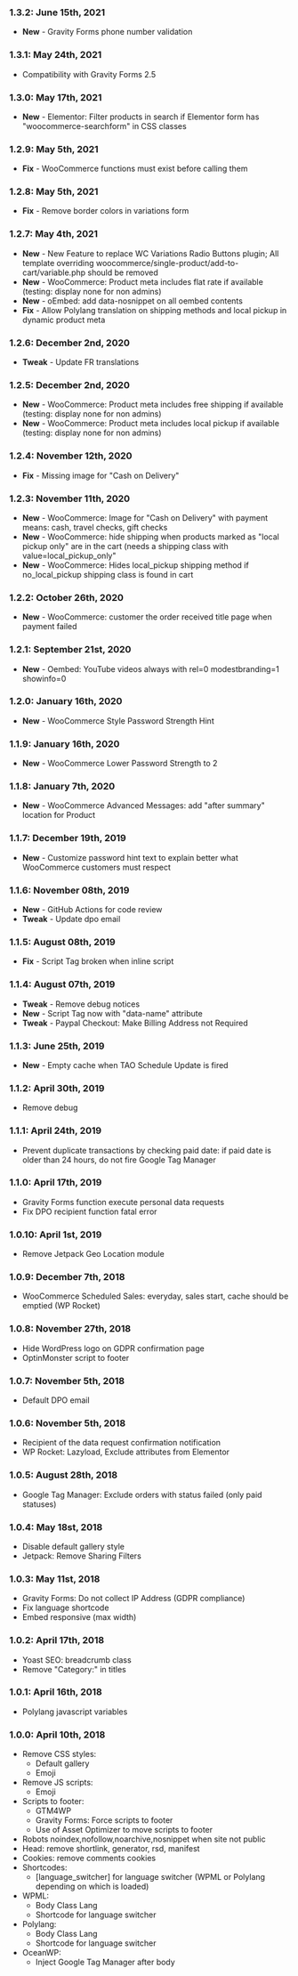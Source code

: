 ### 1.3.2: June 15th, 2021
* **New** - Gravity Forms phone number validation

### 1.3.1: May 24th, 2021
* Compatibility with Gravity Forms 2.5

### 1.3.0: May 17th, 2021
* **New** - Elementor: Filter products in search if Elementor form has "woocommerce-searchform" in CSS classes

### 1.2.9: May 5th, 2021
* **Fix** - WooCommerce functions must exist before calling them

### 1.2.8: May 5th, 2021
* **Fix** - Remove border colors in variations form

### 1.2.7: May 4th, 2021
* **New** - New Feature to replace WC Variations Radio Buttons plugin; All template overriding woocommerce/single-product/add-to-cart/variable.php should be removed
* **New** - WooCommerce: Product meta includes flat rate if available (testing: display none for non admins)
* **New** - oEmbed: add data-nosnippet on all oembed contents
* **Fix** - Allow Polylang translation on shipping methods and local pickup in dynamic product meta

### 1.2.6: December 2nd, 2020
* **Tweak** - Update FR translations

### 1.2.5: December 2nd, 2020
* **New** - WooCommerce: Product meta includes free shipping if available (testing: display none for non admins)
* **New** - WooCommerce: Product meta includes local pickup if available (testing: display none for non admins)

### 1.2.4: November 12th, 2020
* **Fix** - Missing image for "Cash on Delivery"

### 1.2.3: November 11th, 2020
* **New** - WooCommerce: Image for "Cash on Delivery" with payment means: cash, travel checks, gift checks
* **New** - WooCommerce: hide shipping when products marked as "local pickup only" are in the cart (needs a shipping class with value=local_pickup_only"
* **New** - WooCommerce: Hides local_pickup shipping method if no_local_pickup shipping class is found in cart

### 1.2.2: October 26th, 2020
* **New** - WooCommerce: customer the order received title page when payment failed

### 1.2.1: September 21st, 2020
* **New** - Oembed: YouTube videos always with rel=0 modestbranding=1 showinfo=0

### 1.2.0: January 16th, 2020
* **New** - WooCommerce Style Password Strength Hint

### 1.1.9: January 16th, 2020
* **New** - WooCommerce Lower Password Strength to 2

### 1.1.8: January 7th, 2020
* **New** - WooCommerce Advanced Messages: add "after summary" location for Product 

### 1.1.7: December 19th, 2019
* **New** - Customize password hint text to explain better what WooCommerce customers must respect

### 1.1.6: November 08th, 2019
* **New** - GitHub Actions for code review
* **Tweak** - Update dpo email

### 1.1.5: August 08th, 2019
* **Fix** - Script Tag broken when inline script

### 1.1.4: August 07th, 2019
* **Tweak** - Remove debug notices
* **New** - Script Tag now with "data-name" attribute
* **Tweak** - Paypal Checkout: Make Billing Address not Required

### 1.1.3: June 25th, 2019
* **New** - Empty cache when TAO Schedule Update is fired

### 1.1.2: April 30th, 2019
* Remove debug

### 1.1.1: April 24th, 2019
* Prevent duplicate transactions by checking paid date: if paid date is older than 24 hours, do not fire Google Tag Manager

### 1.1.0: April 17th, 2019
* Gravity Forms function execute personal data requests
* Fix DPO recipient function fatal error

### 1.0.10: April 1st, 2019
* Remove Jetpack Geo Location module

### 1.0.9: December 7th, 2018
* WooCommerce Scheduled Sales: everyday, sales start, cache should be emptied (WP Rocket)

### 1.0.8: November 27th, 2018
* Hide WordPress logo on GDPR confirmation page
* OptinMonster script to footer

### 1.0.7: November 5th, 2018
* Default DPO email

### 1.0.6: November 5th, 2018
* Recipient of the data request confirmation notification
* WP Rocket: Lazyload, Exclude attributes from Elementor

### 1.0.5: August 28th, 2018
* Google Tag Manager: Exclude orders with status failed (only paid statuses)

### 1.0.4: May 18st, 2018
* Disable default gallery style
* Jetpack: Remove Sharing Filters

### 1.0.3: May 11st, 2018
* Gravity Forms: Do not collect IP Address (GDPR compliance)
* Fix language shortcode
* Embed responsive (max width)

### 1.0.2: April 17th, 2018
* Yoast SEO: breadcrumb class
* Remove "Category:" in titles

### 1.0.1: April 16th, 2018
* Polylang javascript variables

### 1.0.0: April 10th, 2018
* Remove CSS styles:
    * Default gallery
    * Emoji
* Remove JS scripts:
    * Emoji
* Scripts to footer:
    * GTM4WP
    * Gravity Forms: Force scripts to footer
    * Use of Asset Optimizer to move scripts to footer    
* Robots noindex,nofollow,noarchive,nosnippet when site not public
* Head: remove shortlink, generator, rsd, manifest
* Cookies: remove comments cookies
* Shortcodes:
    * [language_switcher] for language switcher (WPML or Polylang depending on which is loaded)
* WPML:
    * Body Class Lang
    * Shortcode for language switcher
* Polylang:
    * Body Class Lang
    * Shortcode for language switcher
* OceanWP:
    * Inject Google Tag Manager after body